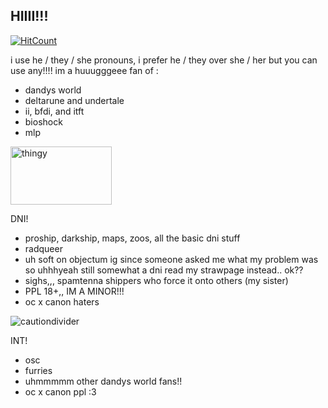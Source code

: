 ## HIIII!!!
[![HitCount](https://hits.dwyl.com/pinatagutz/pinatagutz.svg?style=flat-square)](http://hits.dwyl.com/pinatagutz/pinatagutz)

i use he / they / she pronouns, i prefer he / they over she / her but you can use any!!!!
im a huuugggeee fan of :
- dandys world
- deltarune and undertale
- ii, bfdi, and itft
- bioshock
- mlp
<img width="162" height="93" alt="thingy" src="https://github.com/user-attachments/assets/7b283f6c-1b8f-4ba1-ba31-b0b38260edae" />                                           

  DNI!
- proship, darkship, maps, zoos, all the basic dni stuff
- radqueer
- uh soft on objectum ig since someone asked me what my problem was so uhhhyeah
still somewhat a dni
read my strawpage instead.. ok??
- sighs,,, spamtenna shippers who force it onto others (my sister)
- PPL 18+,, IM A MINOR!!!
- oc x canon haters
 
![cautiondivider](https://github.com/user-attachments/assets/ef9d7c8e-885e-4b50-877c-60cdb5baf294)

INT!
- osc
- furries
- uhmmmmm other dandys world fans!!
- oc x canon ppl :3
